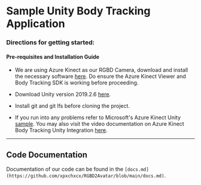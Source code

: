 # Sample Unity Body Tracking Application

### Directions for getting started:

####  Pre-requisites and Installation Guide

- We are using Azure Kinect as our RGBD Camera, download and install the necessary software [here](https://learn.microsoft.com/en-us/azure/kinect-dk/set-up-azure-kinect-dk). Do ensure the Azure Kinect Viewer and Body Tracking SDK is working before proceeding.

- Download Unity version 2019.2.6 [here](https://unity.com/releases/editor/whats-new/2019.2.6).

- Install git and git lfs before cloning the project.

- If you run into any problems refer to Microsoft's Azure Kinect Unity [sample](https://github.com/microsoft/Azure-Kinect-Samples/blob/master/body-tracking-samples/sample_unity_bodytracking/README.md). You may also visit the video documentation on Azure Kinect Body Tracking Unity Integration [here](https://learn.microsoft.com/en-us/shows/mixed-reality/azure-kinect-body-tracking-unity-integration).

---
## Code Documentation

Documentation of our code can be found in the `[docs.md](https://github.com/xpxchxcx/RGBD2Avatar/blob/main/docs.md)`.




